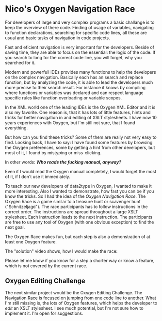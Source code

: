 # Nico's Oxygen Navigation Race 

For developers of large and very complex programs a basic challange is to keep the overview of there code. Finding of usage of variables, navigating to function declarations, searching for specific code lines, all these are usual and basic tasks of navigation in code projects.

Fast and eficient navigation is very important for the developers. Beside of saving time, they are able to focus on the essential: the logic of the code. If you search to long for the correct code line, you will forget, why you searched for it.  

Modern and powerfull IDEs provides many functions to help the developers on the complex navigation.
Basically each has an search and replace function, but by analyzing the code, it is able to lead the developers much more precise to their search result.
For instance it knows by compiling where functions or variables was declared and can respect language specific rules like function overloading or variable scopes.  

In the XML world one of the leading IDEs is the Oxygen XML Editor and it is also my favorite. One reason is, that it has lots of little features, hints and tricks for better navigation in and editing of XSLT stylesheets. I have now 10 years experiences with Oxygen, but I'm still not sure, that I found everything.

But how can you find these tricks? Some of them are really not very easy to find. Looking back, I have to say: I have found some features by browsing the Oxygen preferences, some by getting a hint from other developers, but most of it, I found by mistyping or miss-clicking.

In other words: ***Who reads the fucking manual, anyway?***

Even if I would read the Oxygen manual completely, I would forget the most of it, if I don't use it immediately. 

To teach our new developers of data2type in Oxygen, I wanted to make it more interesting. Also I wanted to demonstrate, how fast you can be if you know the tricks. So I had the idea of the *Oxygen Navigation Race*. The Oxygen Race is a game similar to a treasure hunt or scavenger hunt ("Schnitzeljagd"). The race participants has to follow instructions in the correct order. The instructions are spread throughout a large XSLT stylesheet. Each instruction leads to the next instruction. The participants are free to use any tool of Oxygen (with one obvious exception) to find the next goal.

The Oxygen Race makes fun, but each step is also a demonstration of at least one Oxygen feature.

The "solution" video shows, how I would make the race:



Please let me know if you know for a step a shorter way or know a feature, which is not covered by the current race.

## Oxygen Editing Challenge

The next similar project would be the Oxygen Editing Challenge. The Navigation Race is focused on jumping from one code line to another. What I'm still missing is, the lots of Oxygen features, which helps the developer to *edit* an XSLT stylesheet. I see much potential, but I'm not sure how to implement it. I'm open for suggestions. 